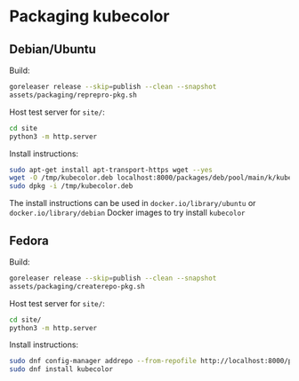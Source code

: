 # Packaging kubecolor

## Debian/Ubuntu

Build:

```bash
goreleaser release --skip=publish --clean --snapshot
assets/packaging/reprepro-pkg.sh
```

Host test server for `site/`:

```bash
cd site
python3 -m http.server
```

Install instructions:

```bash
sudo apt-get install apt-transport-https wget --yes
wget -O /tmp/kubecolor.deb localhost:8000/packages/deb/pool/main/k/kubecolor/kubecolor_0.5.0~SNAPSHOT-c14790a_$(dpkg --print-architecture).deb
sudo dpkg -i /tmp/kubecolor.deb
```

The install instructions can be used in `docker.io/library/ubuntu` or
`docker.io/library/debian` Docker images to try install `kubecolor`

## Fedora

Build:

```bash
goreleaser release --skip=publish --clean --snapshot
assets/packaging/createrepo-pkg.sh
```

Host test server for `site/`:

```bash
cd site/
python3 -m http.server
```

Install instructions:

```bash
sudo dnf config-manager addrepo --from-repofile http://localhost:8000/packages/rpm/kubecolor.repo
sudo dnf install kubecolor
```
